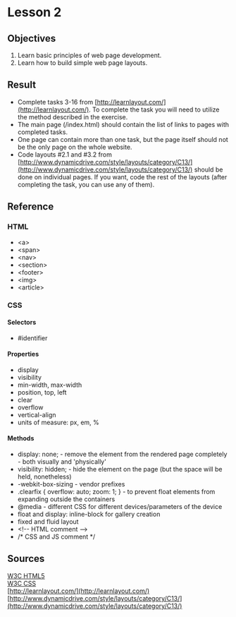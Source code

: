 # Lesson 2

## Objectives
1. Learn basic principles of web page development.
2. Learn how to build simple web page layouts.

## Result
* Complete tasks 3-16 from [http://learnlayout.com/](http://learnlayout.com/). To complete the task you will need to utilize the method described in the exercise.
* The main page (/index.html) should contain the list of links to pages with completed tasks.
* One page can contain more than one task, but the page itself should not be the only page on the whole website.
* Code layouts #2.1 and #3.2 from [http://www.dynamicdrive.com/style/layouts/category/C13/](http://www.dynamicdrive.com/style/layouts/category/C13/) should be done on individual pages. If you want, code the rest of the layouts (after completing the task, you can use any of them).

## Reference

### HTML
* \<a>
* \<span>
* \<nav>
* \<section>
* \<footer>
* \<img>
* \<article>

### CSS

#### Selectors
* #identifier

#### Properties
* display
* visibility
* min-width, max-width
* position, top, left
* clear
* overflow
* vertical-align
* units of measure: px, em, %

#### Methods
* display: none; - remove the element from the rendered page completely - both visually and 'physically'
* visibility: hidden; - hide the element on the page (but the space will be held, nonetheless) 
* -webkit-box-sizing - vendor prefixes
* .clearfix { overflow: auto; zoom: 1; } - to prevent float elements  from expanding outside the containers
* @media - different CSS for different devices/parameters of the device
* float and display: inline-block for gallery creation
* fixed and fluid layout
* \<!-- HTML comment -->
* /* CSS and JS comment */

## Sources
[W3C HTML5](https://www.w3schools.com/html/)  
[W3C CSS](https://www.w3schools.com/css/default.asp)  
[http://learnlayout.com/](http://learnlayout.com/)  
[http://www.dynamicdrive.com/style/layouts/category/C13/](http://www.dynamicdrive.com/style/layouts/category/C13/)